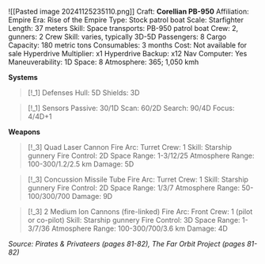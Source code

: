 ![[Pasted image 20241125235110.png]]
Craft: **Corellian PB-950**
Affiliation: Empire
Era: Rise of the Empire
Type: Stock patrol boat
Scale: Starfighter
Length: 37 meters
Skill: Space transports: PB-950 patrol boat
Crew: 2, gunners: 2
Crew Skill: varies, typically 3D-5D
Passengers: 8
Cargo Capacity: 180 metric tons
Consumables: 3 months
Cost: Not available for sale
Hyperdrive Multiplier: x1
Hyperdrive Backup: x12
Nav Computer: Yes
Maneuverability: 1D
Space: 8
Atmosphere: 365; 1,050 kmh

**Systems**
> [!_1] Defenses
> Hull: 5D
> Shields: 3D

> [!_1] Sensors
> Passive: 30/1D
> Scan: 60/2D
> Search: 90/4D
> Focus: 4/4D+1

**Weapons**
> [!_3] Quad Laser Cannon
> Fire Arc: Turret
> Crew: 1
> Skill: Starship gunnery
> Fire Control: 2D
> Space Range: 1-3/12/25
> Atmosphere Range: 100-300/1.2/2.5 km
> Damage: 5D

> [!_3] Concussion Missile Tube
> Fire Arc: Turret
> Crew: 1
> Skill: Starship gunnery
> Fire Control: 2D
> Space Range: 1/3/7
> Atmosphere Range: 50-100/300/700
> Damage: 9D

> [!_3] 2 Medium Ion Cannons (fire-linked)
> Fire Arc: Front
> Crew: 1 (pilot or co-pilot)
> Skill: Starship gunnery
> Fire Control: 3D
> Space Range: 1-3/7/36
> Atmosphere Range: 100-300/700/3.6 km
> Damage: 4D


*Source: Pirates & Privateers (pages 81-82), The Far Orbit Project (pages 81-82)*